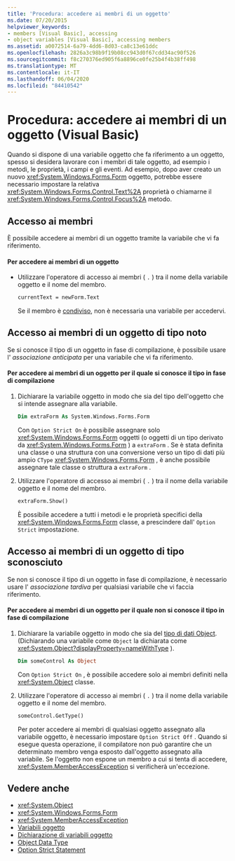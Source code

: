 ```yaml
---
title: 'Procedura: accedere ai membri di un oggetto'
ms.date: 07/20/2015
helpviewer_keywords:
- members [Visual Basic], accessing
- object variables [Visual Basic], accessing members
ms.assetid: a0072514-6a79-4dd6-8d03-ca8c13e61ddc
ms.openlocfilehash: 2826a3c98b9f19b08cc943d0f67cdd34ac90f526
ms.sourcegitcommit: f8c270376ed905f6a8896ce0fe25b4f4b38ff498
ms.translationtype: MT
ms.contentlocale: it-IT
ms.lasthandoff: 06/04/2020
ms.locfileid: "84410542"
---
```

# <a name="how-to-access-members-of-an-object-visual-basic"></a>Procedura: accedere ai membri di un oggetto (Visual Basic)

Quando si dispone di una variabile oggetto che fa riferimento a un oggetto, spesso si desidera lavorare con i membri di tale oggetto, ad esempio i metodi, le proprietà, i campi e gli eventi. Ad esempio, dopo aver creato un nuovo <xref:System.Windows.Forms.Form> oggetto, potrebbe essere necessario impostare la relativa <xref:System.Windows.Forms.Control.Text%2A> proprietà o chiamarne il <xref:System.Windows.Forms.Control.Focus%2A> metodo.

## <a name="accessing-members"></a>Accesso ai membri

È possibile accedere ai membri di un oggetto tramite la variabile che vi fa riferimento.

#### <a name="to-access-members-of-an-object"></a>Per accedere ai membri di un oggetto

- Utilizzare l'operatore di accesso ai membri ( `.` ) tra il nome della variabile oggetto e il nome del membro.

    ```vb
    currentText = newForm.Text
    ```

    Se il membro è [condiviso](../../../language-reference/modifiers/shared.md), non è necessaria una variabile per accedervi.

## <a name="accessing-members-of-an-object-of-known-type"></a>Accesso ai membri di un oggetto di tipo noto

Se si conosce il tipo di un oggetto in fase di compilazione, è possibile usare l' *associazione anticipata* per una variabile che vi fa riferimento.

#### <a name="to-access-members-of-an-object-for-which-you-know-the-type-at-compile-time"></a>Per accedere ai membri di un oggetto per il quale si conosce il tipo in fase di compilazione

1. Dichiarare la variabile oggetto in modo che sia del tipo dell'oggetto che si intende assegnare alla variabile.

    ```vb
    Dim extraForm As System.Windows.Forms.Form
    ```

    Con `Option Strict On` è possibile assegnare solo <xref:System.Windows.Forms.Form> oggetti (o oggetti di un tipo derivato da <xref:System.Windows.Forms.Form> ) a `extraForm` . Se è stata definita una classe o una struttura con una conversione verso un tipo di dati più ampio `CType` <xref:System.Windows.Forms.Form> , è anche possibile assegnare tale classe o struttura a `extraForm` .

2. Utilizzare l'operatore di accesso ai membri ( `.` ) tra il nome della variabile oggetto e il nome del membro.

    ```vb
    extraForm.Show()
    ```

    È possibile accedere a tutti i metodi e le proprietà specifici della <xref:System.Windows.Forms.Form> classe, a prescindere dall' `Option Strict` impostazione.

## <a name="accessing-members-of-an-object-of-unknown-type"></a>Accesso ai membri di un oggetto di tipo sconosciuto

Se non si conosce il tipo di un oggetto in fase di compilazione, è necessario usare l' *associazione tardiva* per qualsiasi variabile che vi faccia riferimento.

#### <a name="to-access-members-of-an-object-for-which-you-do-not-know-the-type-at-compile-time"></a>Per accedere ai membri di un oggetto per il quale non si conosce il tipo in fase di compilazione

1. Dichiarare la variabile oggetto in modo che sia del [tipo di dati Object](../../../language-reference/data-types/object-data-type.md). (Dichiarando una variabile come `Object` la dichiarata come <xref:System.Object?displayProperty=nameWithType> ).

    ```vb
    Dim someControl As Object
    ```

    Con `Option Strict On` , è possibile accedere solo ai membri definiti nella <xref:System.Object> classe.

2. Utilizzare l'operatore di accesso ai membri ( `.` ) tra il nome della variabile oggetto e il nome del membro.

    ```vb
    someControl.GetType()
    ```

    Per poter accedere ai membri di qualsiasi oggetto assegnato alla variabile oggetto, è necessario impostare `Option Strict Off` . Quando si esegue questa operazione, il compilatore non può garantire che un determinato membro venga esposto dall'oggetto assegnato alla variabile. Se l'oggetto non espone un membro a cui si tenta di accedere, <xref:System.MemberAccessException> si verificherà un'eccezione.

## <a name="see-also"></a>Vedere anche

- <xref:System.Object>
- <xref:System.Windows.Forms.Form>
- <xref:System.MemberAccessException>
- [Variabili oggetto](object-variables.md)
- [Dichiarazione di variabili oggetto](object-variable-declaration.md)
- [Object Data Type](../../../language-reference/data-types/object-data-type.md)
- [Option Strict Statement](../../../language-reference/statements/option-strict-statement.md)
